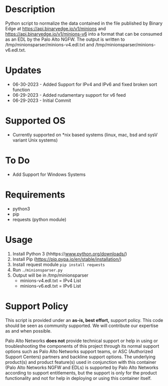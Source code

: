 # Description

Python script to normalize the data contained in the file published by Binary Edge at https://api.binaryedge.io/v1/minions and https://api.binaryedge.io/v1/minions-v6 into a format that can be consumed as an EDL by the Palo Alto NGFW. The output is written to /tmp/minionsparser/minions-v4.edl.txt and /tmp/minionsparser/minions-v6.edl.txt.

# Updates

- 06-30-2023 - Added Support for IPv4 and IPv6 and fixed broken sort function
- 06-29-2023 - Added rudamentary support for v6 feed
- 06-29-2023 - Initial Commit

# Supported OS

- Currently supported on *nix based systems (linux, mac, bsd and sysV variant Unix systems)

# To Do

- Add Support for Windows Systems

# Requirements

- python3
- pip
- requests (python module)

# Usage

1. Install Python 3 (hhttps://www.python.org/downloads/)
2. Install Pip (https://pip.pypa.io/en/stable/installation/)
3. Install request module `pip install requests`
4. Run `./minionsparser.py`
5. Output will be in /tmp/minionsparser
    - minions-v4.edl.txt = IPv4 List
    - minions-v6.edl.txt = IPv6 List

# Support Policy

This script is provided under an **as-is, best effort,** support policy. This  code should be seen as community supported.  We will contribute our expertise as and when possible.

Palo Alto Networks **does not** provide technical support or help in using or troubleshooting the components of this project through its normal support options such as Palo Alto Networks support teams, or ASC (Authorized Support Centers) partners and backline support options. The underlying product(s) and product feature(s) used in conjunction with this container (Palo Alto Networks NGFW and EDLs) is supported by Palo Alto Networks according to support entitlements, but the support is only for the product functionality and not for help in deploying or using this container itself.

